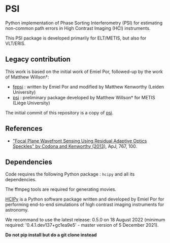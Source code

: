 # PSI
Python implementation of Phase Sorting Interferometry (PSI) for estimating non-common path errors in High Contrast Imaging (HCI) instruments.

This PSI package is developed primarily for ELT/METIS, but also for VLT/ERIS.


## Legacy contribution
This work is based on the initial work of Emiel Por, followed-up by the work of Matthew Willson†:
- [fepsi](https://github.com/mkenworthy/fepsi) : written by Emiel Por and modified by Matthew Kenworthy (Leiden University)
- [psi](https://github.com/mwillson-astro/PSI/tree/master) : preliminary package developed by Matthew Willson† for METIS (Liège University)

The initial commit of this repository is a copy of [psi](https://github.com/mwillson-astro/PSI/tree/master).

## References
- ["Focal Plane Wavefront Sensing Using Residual Adaptive Optics Speckles" by Codona and Kenworthy (2013)](https://iopscience.iop.org/article/10.1088/0004-637X/767/2/100),  ApJ, 767, 100.

## Dependencies

Code requires the following Python package : `hcipy` and all its dependencies.

The ffmpeg tools are required for generating movies.

[HCIPy](https://github.com/ehpor/hcipy) is a Python software package written and developed by Emiel Por for performing end-to-end simulations of high contrast imaging instruments for astronomy.

We recommand to use the latest release: 0.5.0 on 18 August 2022
(minimum required: '0.4.1.dev137+gc1ea9e5' - master version of 5 December 2021).

**Do not pip install but do a git clone instead**
